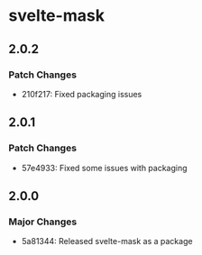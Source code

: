 # svelte-mask

## 2.0.2

### Patch Changes

- 210f217: Fixed packaging issues

## 2.0.1

### Patch Changes

- 57e4933: Fixed some issues with packaging

## 2.0.0

### Major Changes

- 5a81344: Released svelte-mask as a package
